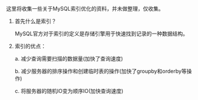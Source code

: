 这里将收集一些关于MySQL索引优化的资料，并未做整理，仅收集。



1. 首先什么是索引？

   MySQL官方对于索引的定义是存储引擎用于快速找到记录的一种数据结构。

2. 索引的优点：

   a. 减少查询需要扫描的数据量(加快了查询速度)

   b. 减少服务器的排序操作和创建临时表的操作(加快了groupby和orderby等操作)
   
   c. 将服务器的随机IO变为顺序IO(加快查询速度)